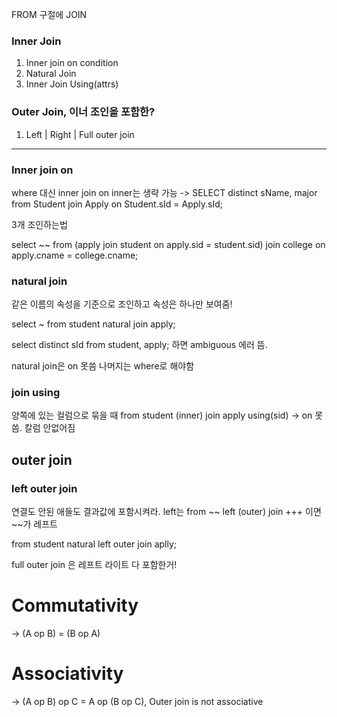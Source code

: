 FROM 구절에 JOIN

### Inner Join

1. Inner join on condition
2. Natural Join
3. Inner Join Using(attrs)

### Outer Join, 이너 조인을 포함한?

1. Left | Right | Full outer join

---

### Inner join on

where 대신 inner join on
inner는 생략 가능
-> SELECT distinct sName, major from Student join Apply on Student.sId = Apply.sId;

3개 조인하는법

select ~~ from (apply join student on apply.sid = student.sid) join college on apply.cname = college.cname;

### natural join

같은 이름의 속성을 기준으로 조인하고 속성은 하나만 보여줌!

select ~ from student natural join apply;

select distinct sId from student, apply; 하면 ambiguous 에러 뜸.

natural join은 on 못씀 나머지는 where로 해야함

### join using

양쪽에 있는 컬럼으로 묶을 때 from student (inner) join apply using(sid) -> on 못씀. 칼럼 안없어짐

## outer join

### left outer join

연결도 안된 애들도 결과값에 포함시켜라. left는
from ~~ left (outer) join +++ 이면 ~~가 레프트

from student natural left outer join aplly;

full outer join 은 레프트 라이트 다 포함한거!

# Commutativity

-> (A op B) = (B op A)

# Associativity

-> (A op B) op C = A op (B op C), Outer join is not associative
